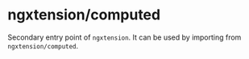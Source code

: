 # ngxtension/computed

Secondary entry point of `ngxtension`. It can be used by importing from `ngxtension/computed`.
